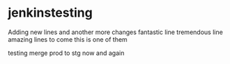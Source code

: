 # jenkinstesting

Adding new lines
and another
more changes
fantastic line
tremendous line
amazing lines to come
this is one of them


testing merge prod to stg now
and again

